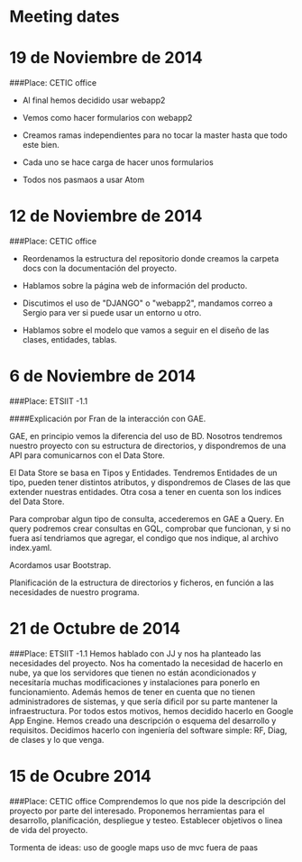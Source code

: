 Meeting dates
=====================

# 19 de Noviembre de 2014
###Place: CETIC office

- Al final hemos decidido usar webapp2

- Vemos como hacer formularios con webapp2

- Creamos ramas independientes para no tocar la master hasta que todo este bien.

- Cada uno se hace carga de hacer unos formularios

- Todos nos pasmaos a usar Atom


# 12 de Noviembre de 2014
###Place: CETIC office

- Reordenamos la estructura del repositorio donde creamos la carpeta docs con la documentación del proyecto.

- Hablamos sobre la página web de información del producto.

- Discutimos el uso de "DJANGO" o "webapp2", mandamos correo a Sergio para ver si puede usar un entorno u otro.

- Hablamos sobre el modelo que vamos a seguir en el diseño de las clases, entidades, tablas. 

# 6 de Noviembre de 2014
###Place: ETSIIT -1.1

####Explicación por Fran de la interacción con GAE.

GAE, en principio vemos la diferencia del uso de BD. Nosotros tendremos nuestro proyecto con su estructura de directorios, y dispondremos de una API para comunicarnos con el Data Store.

El Data Store se basa en Tipos y Entidades.
Tendremos Entidades de un tipo, pueden tener distintos atributos, y dispondremos de Clases de las que extender nuestras entidades.
Otra cosa a tener en cuenta son los indices del Data Store.

Para comprobar algun tipo de consulta, accederemos en GAE a Query. En query podremos crear consultas en GQL, comprobar que funcionan, y si no fuera así tendriamos que agregar, el condigo que nos indique, al archivo index.yaml.

Acordamos usar Bootstrap.

Planificación de la estructura de directorios y ficheros, en función a las necesidades de nuestro programa.

# 21 de Octubre de 2014
###Place: ETSIIT -1.1
Hemos hablado con JJ y nos ha planteado las necesidades del proyecto.
Nos ha comentado la necesidad de hacerlo en nube, ya que los servidores que tienen no están acondicionados y necesitaría muchas modificaciones y instalaciones para ponerlo en funcionamiento.
Además hemos de tener en cuenta que no tienen administradores de sistemas, y que sería dificil por su parte mantener la infraestructura.
Por todos estos motivos, hemos decidido hacerlo en Google App Engine.
Hemos creado una descripción o esquema del desarrollo y requisitos.
Decidimos hacerlo con ingeniería del software simple: RF, Diag, de clases y lo que venga.

# 15 de Ocubre 2014

###Place: CETIC office
Comprendemos lo que nos pide la descripción del proyecto por parte del interesado.
Proponemos herramientas para el desarrollo, planificación, despliegue y testeo.
Establecer objetivos o linea de vida del proyecto.

Tormenta de ideas:
uso de google maps
uso de mvc
fuera de paas
